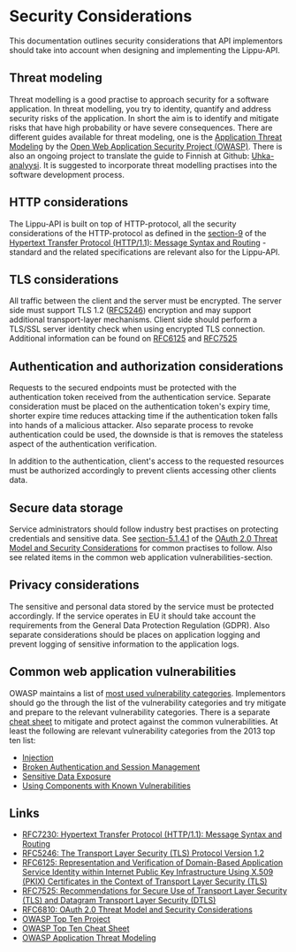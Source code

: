 # Security Considerations
This documentation outlines security considerations that
API implementors should take into account when designing
and implementing the Lippu-API.

## Threat modeling
Threat modelling is a good practise to approach security for
a software application. In threat modelling, you try to identity,
quantify and address security risks of the application. In short
the aim is to identify and mitigate risks that have high probability
or have severe consequences. There are different guides
available for threat modeling, one is the [Application Threat Modeling](https://www.owasp.org/index.php/Application_Threat_Modeling)
by the [Open Web Application Security Project (OWASP)](https://www.owasp.org/). 
There is also an ongoing project to translate the guide to
Finnish at Github: [Uhka-analyysi](https://github.com/solita/uhka-analyysi).
It is suggested to incorporate threat modelling practises into
the software development process. 

## HTTP considerations
The Lippu-API is built on top of HTTP-protocol, all
the security considerations of the HTTP-protocol
as defined in the [section-9](https://tools.ietf.org/html/rfc7230#section-9)
of the [Hypertext Transfer Protocol (HTTP/1.1): Message Syntax and Routing](https://tools.ietf.org/html/rfc7230)
-standard and the related specifications are relevant also for the Lippu-API.

## TLS considerations
All traffic between the client and the server must be
encrypted. The server side must support TLS 1.2
([RFC5246](https://tools.ietf.org/html/rfc5246)) encryption
and may support additional transport-layer mechanisms.
Client side should perform a TLS/SSL server identity
check when using encrypted TLS connection. Additional
information can be found on [RFC6125](https://tools.ietf.org/html/rfc6125)
and [RFC7525](https://tools.ietf.org/html/rfc7525) 

## Authentication and authorization considerations
Requests to the secured endpoints must be protected
with the authentication token received from the authentication
service. Separate consideration must be placed on the
authentication token's expiry time, shorter expire
time reduces attacking time if the authentication
token falls into hands of a malicious attacker. Also
separate process to revoke authentication could be used,
the downside is that is removes the stateless aspect
of the authentication verification.  
 
In addition to the authentication, client's access to the
requested resources must be authorized accordingly to prevent
clients accessing other clients data.  

## Secure data storage
Service administrators should follow industry
best practises on protecting credentials and sensitive
data. See [section-5.1.4.1](https://tools.ietf.org/html/rfc6819#section-5.1.4.1)
of the [OAuth 2.0 Threat Model and Security Considerations](https://tools.ietf.org/html/rfc6819) 
for common practises to follow.  Also see related items in the common
web application vulnerabilities-section.

## Privacy considerations
The sensitive and personal data stored by the service must be
protected accordingly. If the service operates in EU it should
take account the requirements from the General Data Protection
Regulation (GDPR). Also separate considerations should
be places on application logging and prevent logging of sensitive
information to the application logs.

## Common web application vulnerabilities
OWASP maintains a list of [most used vulnerability categories](https://www.owasp.org/index.php/Category:OWASP_Top_Ten_Project).
Implementors should go the through the list of the vulnerability categories
and try mitigate and prepare to the relevant vulnerability categories.
There is a separate [cheat sheet](https://www.owasp.org/index.php/OWASP_Top_Ten_Cheat_Sheet)
to mitigate and protect against the common vulnerabilities. At least
the following are relevant vulnerability categories from the 2013
top ten list: 

* [Injection](https://www.owasp.org/index.php/Top_10_2013-A1-Injection)
* [Broken Authentication and Session Management](https://www.owasp.org/index.php/Top_10_2013-A2-Broken_Authentication_and_Session_Management)
* [Sensitive Data Exposure](https://www.owasp.org/index.php/Top_10_2013-A6-Sensitive_Data_Exposure)
* [Using Components with Known Vulnerabilities](https://www.owasp.org/index.php/Top_10_2013-A9-Using_Components_with_Known_Vulnerabilities)

## Links
* [RFC7230: Hypertext Transfer Protocol (HTTP/1.1): Message Syntax and Routing](https://tools.ietf.org/html/rfc7230)
* [RFC5246: The Transport Layer Security (TLS) Protocol Version 1.2](https://tools.ietf.org/html/rfc5246)
* [RFC6125: Representation and Verification of Domain-Based Application Service Identity within Internet Public Key Infrastructure Using X.509 (PKIX) Certificates in the Context of Transport Layer Security (TLS)](https://tools.ietf.org/html/rfc6125)
* [RFC7525: Recommendations for Secure Use of Transport Layer Security (TLS) and Datagram Transport Layer Security (DTLS)](https://tools.ietf.org/html/rfc7525)
* [RFC6810: OAuth 2.0 Threat Model and Security Considerations](https://tools.ietf.org/html/rfc6819) 
* [OWASP Top Ten Project](https://www.owasp.org/index.php/Category:OWASP_Top_Ten_Project)
* [OWASP Top Ten Cheat Sheet](https://www.owasp.org/index.php/OWASP_Top_Ten_Cheat_Sheet)
* [OWASP Application Threat Modeling](https://www.owasp.org/index.php/Application_Threat_Modeling)
